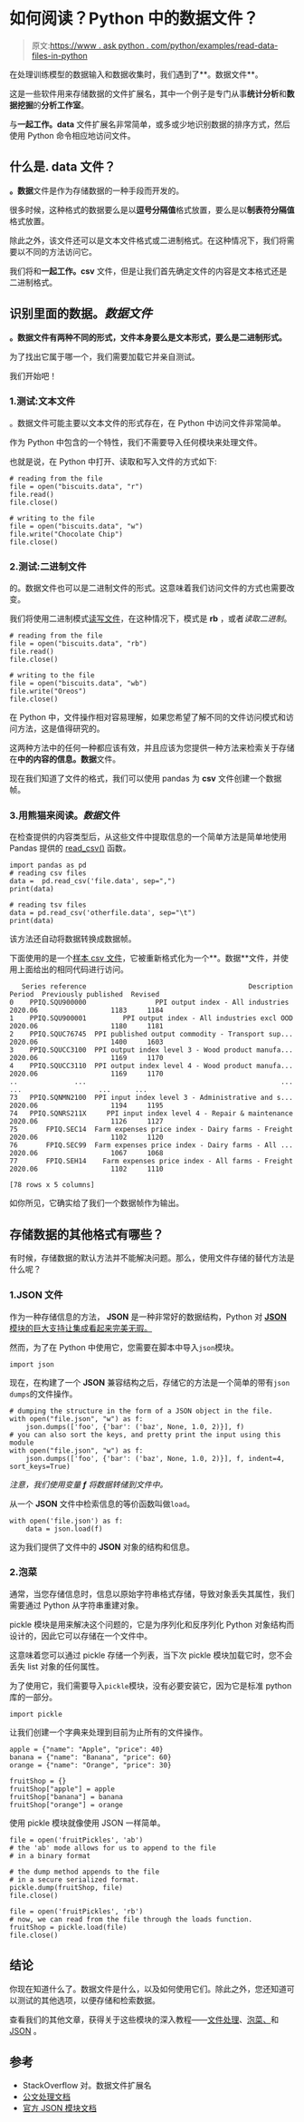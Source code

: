 # 如何阅读？Python 中的数据文件？

> 原文:[https://www . ask python . com/python/examples/read-data-files-in-python](https://www.askpython.com/python/examples/read-data-files-in-python)

在处理训练模型的数据输入和数据收集时，我们遇到了**。数据文件**。

这是一些软件用来存储数据的文件扩展名，其中一个例子是专门从事**统计分析**和**数据挖掘**的**分析工作室**。

与**一起工作。data** 文件扩展名非常简单，或多或少地识别数据的排序方式，然后使用 Python 命令相应地访问文件。

## 什么是. data 文件？

**。数据**文件是作为存储数据的一种手段而开发的。

很多时候，这种格式的数据要么是以**逗号分隔值**格式放置，要么是以**制表符分隔值**格式放置。

除此之外，该文件还可以是文本文件格式或二进制格式。在这种情况下，我们将需要以不同的方法访问它。

我们将和**一起工作。csv** 文件，但是让我们首先确定文件的内容是文本格式还是二进制格式。

## 识别里面的数据。*数据文件*

**。数据文件有两种不同的形式，文件本身要么是文本形式，要么是二进制形式。**

为了找出它属于哪一个，我们需要加载它并亲自测试。

我们开始吧！

### 1.测试:文本文件

。数据文件可能主要以文本文件的形式存在，在 Python 中访问文件非常简单。

作为 Python 中包含的一个特性，我们不需要导入任何模块来处理文件。

也就是说，在 Python 中打开、读取和写入文件的方式如下:

```
# reading from the file
file = open("biscuits.data", "r")
file.read()
file.close()

# writing to the file
file = open("biscuits.data", "w")
file.write("Chocolate Chip")
file.close()

```

### 2.测试:二进制文件

的。数据文件也可以是二进制文件的形式。这意味着我们访问文件的方式也需要改变。

我们将使用二进制模式[读写文件](https://www.askpython.com/python/built-in-methods/python-write-file)，在这种情况下，模式是 **rb** ，或者*读取二进制*。

```
# reading from the file
file = open("biscuits.data", "rb")
file.read()
file.close()

# writing to the file
file = open("biscuits.data", "wb")
file.write("Oreos")
file.close()

```

在 Python 中，文件操作相对容易理解，如果您希望了解不同的文件访问模式和访问方法，这是值得研究的。

这两种方法中的任何一种都应该有效，并且应该为您提供一种方法来检索关于存储在**中的内容的信息。数据**文件。

现在我们知道了文件的格式，我们可以使用 pandas 为 **csv** 文件创建一个数据帧。

### 3.用熊猫来阅读。*数据*文件

在检查提供的内容类型后，从这些文件中提取信息的一个简单方法是简单地使用 Pandas 提供的 [read_csv()](https://www.askpython.com/python-modules/pandas/python-pandas-module-tutorial#importing-data-from-csv-file-to-dataframe) 函数。

```
import pandas as pd
# reading csv files
data =  pd.read_csv('file.data', sep=",")
print(data)

# reading tsv files
data = pd.read_csv('otherfile.data', sep="\t")
print(data)

```

该方法还自动将数据转换成数据帧。

下面使用的是一个[样本 csv 文件](https://www.stats.govt.nz/large-datasets/csv-files-for-download/)，它被重新格式化为一个**。数据**文件，并使用上面给出的相同代码进行访问。

```
   Series reference                                        Description   Period  Previously published  Revised
0    PPIQ.SQU900000                 PPI output index - All industries   2020.06                  1183     1184
1    PPIQ.SQU900001         PPI output index - All industries excl OOD  2020.06                  1180     1181
2    PPIQ.SQUC76745  PPI published output commodity - Transport sup...  2020.06                  1400     1603
3    PPIQ.SQUCC3100  PPI output index level 3 - Wood product manufa...  2020.06                  1169     1170
4    PPIQ.SQUCC3110  PPI output index level 4 - Wood product manufa...  2020.06                  1169     1170
..              ...                                                ...      ...                   ...      ...
73   PPIQ.SQNMN2100  PPI input index level 3 - Administrative and s...  2020.06                  1194     1195
74   PPIQ.SQNRS211X     PPI input index level 4 - Repair & maintenance  2020.06                  1126     1127
75       FPIQ.SEC14  Farm expenses price index - Dairy farms - Freight  2020.06                  1102     1120
76       FPIQ.SEC99  Farm expenses price index - Dairy farms - All ...  2020.06                  1067     1068
77       FPIQ.SEH14    Farm expenses price index - All farms - Freight  2020.06                  1102     1110

[78 rows x 5 columns]

```

如你所见，它确实给了我们一个数据帧作为输出。

## 存储数据的其他格式有哪些？

有时候，存储数据的默认方法并不能解决问题。那么，使用文件存储的替代方法是什么呢？

### 1.JSON 文件

作为一种存储信息的方法， **JSON** 是一种非常好的数据结构，Python 对 [**JSON** 模块的巨大支持让集成看起来完美无瑕。](https://www.askpython.com/python-modules/python-json-module)

然而，为了在 Python 中使用它，您需要在脚本中导入`json`模块。

```
import json

```

现在，在构建了一个 **JSON** 兼容结构之后，存储它的方法是一个简单的带有`json dumps`的文件操作。

```
# dumping the structure in the form of a JSON object in the file.
with open("file.json", "w") as f:
    json.dumps(['foo', {'bar': ('baz', None, 1.0, 2)}], f)
# you can also sort the keys, and pretty print the input using this module
with open("file.json", "w") as f:
    json.dumps(['foo', {'bar': ('baz', None, 1.0, 2)}], f, indent=4,  sort_keys=True)

```

*注意，我们使用变量 **f** 将数据转储到文件中。*

从一个 **JSON** 文件中检索信息的等价函数叫做`load`。

```
with open('file.json') as f:
    data = json.load(f)

```

这为我们提供了文件中的 **JSON** 对象的结构和信息。

### 2.泡菜

通常，当您存储信息时，信息以原始字符串格式存储，导致对象丢失其属性，我们需要通过 Python 从字符串重建对象。

pickle 模块是用来解决这个问题的，它是为序列化和反序列化 Python 对象结构而设计的，因此它可以存储在一个文件中。

这意味着您可以通过 pickle 存储一个列表，当下次 pickle 模块加载它时，您不会丢失 list 对象的任何属性。

为了使用它，我们需要导入`pickle`模块，没有必要安装它，因为它是标准 python 库的一部分。

```
import pickle

```

让我们创建一个字典来处理到目前为止所有的文件操作。

```
apple = {"name": "Apple", "price": 40}
banana = {"name": "Banana", "price": 60}
orange = {"name": "Orange", "price": 30}

fruitShop = {}
fruitShop["apple"] = apple
fruitShop["banana"] = banana
fruitShop["orange"] = orange

```

使用 pickle 模块就像使用 JSON 一样简单。

```
file = open('fruitPickles', 'ab') 
# the 'ab' mode allows for us to append to the file  
# in a binary format

# the dump method appends to the file
# in a secure serialized format.
pickle.dump(fruitShop, file)                      
file.close()

file = open('fruitPickles', 'rb')
# now, we can read from the file through the loads function.
fruitShop = pickle.load(file)
file.close()

```

## 结论

你现在知道什么了。数据文件是什么，以及如何使用它们。除此之外，您还知道可以测试的其他选项，以便存储和检索数据。

查看我们的其他文章，获得关于这些模块的深入教程——[文件处理](https://www.askpython.com/python/python-file-handling)、[泡菜、](https://www.askpython.com/python-modules/pickle-module-python)和 [JSON](https://www.askpython.com/python/examples/read-a-json-file-in-python) 。

## 参考

*   StackOverflow 对。数据文件扩展名
*   [公文处理文档](https://docs.python.org/3/tutorial/inputoutput.html#reading-and-writing-files)
*   [官方 JSON 模块文档](https://docs.python.org/3/library/json.html)